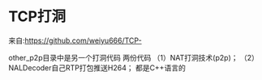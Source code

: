 # TCP打洞

来自:https://github.com/weiyu666/TCP-


other_p2p目录中是另一个打洞代码
两份代码 （1）NAT打洞技术(p2p)； （2）NALDecoder自己RTP打包推送H264； 都是C++语言的